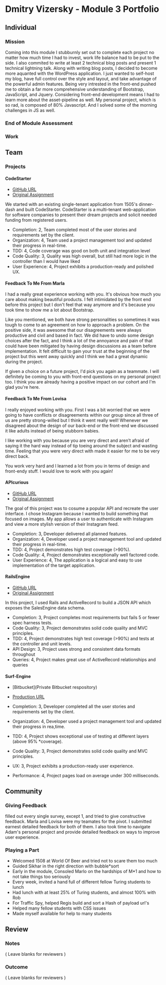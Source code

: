 # Dmitry Vizersky - Module 3 Portfolio

## Individual

### Mission

Coming into this module I stubburnly set out to complete each project no matter how much time I had to invest, work life balance had to be put to the side. I also commited to write at least 2 technical blog posts and present 1 technical lightning talk. Along with writing blog posts, I decided to become more aquanted with the WordPress application. I just wanted to self-host my blog, have full control over the style and layout, and take advantage of the powerful admin features. Being very intrested in the front-end pushed me to obtain a far more comprehensive understanding of Bootstrap, JavaScript, and Jquery. Considering front-end development means I had to learn more about the asset-pipeline as well. My personal project, which is so rad, is composed of 80% Javascript. And I solved some of the morning challenges in JS as well.

### End of Module Assessment

### Work

## Team

### Projects

#### CodeStarter

* [GitHub URL](https://github.com/marlabrizel/the_pivot)
* [Original Assignment](https://github.com/turingschool/lesson_plans/blob/master/ruby_03-professional_rails_applications/the_pivot.markdown#pivots)

We started with an existing single-tenant application from 1505's dinner-dash and built CodeStarter.
CodeStarter is a multi-tenant web-application for software companies to present their
dream projects and solicit needed funding from registered users.


* Completion:      2, Team completed most of the user stories and requirements set by the client.
* Organization:    4, Team used a project management tool and updated their progress in real-time.
* TDD:             4, Code coverage was good on both unit and integration level
* Code Quality:    3, Quality was high overall, but still had more logic in the controller than I would have liked
* User Experience: 4, Project exhibits a production-ready and polished UX.

#### Feedback To Me From Marla
I had a really great experience working with you. It's obvious how much you care about making beautiful products. I felt intimidated by the front end before this project but I don't feel that way anymore and it's because you took time to show me a lot about Bootstrap.

Like you mentioned, we both have strong personalities so sometimes it was tough to come to an agreement on how to approach a problem. On the positive side, it was awesome that our disagreements were always productive and civil and based in fact. We did have to undo some design choices after the fact, and I think a lot of the annoyance and pain of that could have been mitigated by having design discussions as a team before implementation. It felt difficult to gain your trust at the beginning of the project but this went away quickly and I think we had a great dynamic during the project.

If given a choice on a future project, I'd pick you again as a teammate. I will definitely be coming to you with front-end questions on my personal project too. I think you are already having a positive impact on our cohort and I'm glad you're here.

#### Feedback To Me From Lovisa
I really enjoyed working with you. First I was a bit worried that we were going to have conflicts or disagreements within our group since all three of us are pretty strong-willed but I think it went really well! Whenever we disagreed about the design of our back-end or the front-end we discussed it like adults instead of being stubborn babies.

I like working with you because you are very direct and aren’t afraid of saying it the hard way instead of tip toeing around the subject and wasting time. Feeling that you were very direct with made it easier for me to be very direct back.

You work very hard and I learned a lot from you in terms of design and front-endy stuff. I would love to work with you again!

#### APIcurious

* [GitHub URL](https://github.com/Dmitry1007/instabam)
* [Original Assignment](https://github.com/turingschool/lesson_plans/blob/master/ruby_03-professional_rails_applications/apicurious.md#technical-expectations)

The goal of this project was to cosume a popular API and recreate the user interface.
I chose Instagram because I wanted to build something that focused on images. My app allows a user
to authenticate with Instagram and view a more stylish version of their Instagram feed.

* Completion:      3, Developer delivered all planned features.
* Organization:    4, Developer used a project management tool and updated their progress in real-time.
* TDD:             4, Project demonstrates high test coverage (>90%).
* Code Quality:    4, Project demonstrates exceptionally well factored code.
* User Experience: 4, The application is a logical and easy to use implementation of the target application.

#### RailsEngine

* [GitHub URL](https://github.com/Dmitry1007/rails_engine)
* [Original Assignment](https://github.com/turingschool/lesson_plans/blob/master/ruby_03-professional_rails_applications/rales_engine.md)

In this project, I used Rails and ActiveRecord to build a JSON API which exposes the SalesEngine data schema.

* Completion:   3, Project completes most requirements but fails 5 or fewer spec harness tests.
* Code Quality: 3, Project demonstrates solid code quality and MVC principles.
* TDD:          4, Project demonstrates high test coverage (>90%) and tests at the controller and unit levels.
* API Design:   3, Project uses strong and consistent data formats throughout
* Queries:      4, Project makes great use of ActiveRecord relationships and queries

#### Surf-Engine

* [Bitbucket](Private Bitbucket respository)
* [Production URL](http://surf-engine.herokuapp.com)

* Completion:   3, Developer completed all the user stories and requirements set by the client.
* Organization: 4, Developer used a project management tool and updated their progress in rea,time.
* TDD:          4, Project shows exceptional use of testing at different layers (above 95% *coverage).
* Code Quality: 3, Project demonstrates solid code quality and MVC principles.
* UX:           3, Project exhibits a production-ready user experience.
* Performance:  4, Project pages load on average under 300 milliseconds.

## Community

### Giving Feedback

filled out every single survey, except 1, and tried to give constructive feedback.
Marla and Lovisa were my teamates for the pivot. I submitted earnest detailed feedback for both of them. I also took time to navigate Adam's personal project and provide detailed feedback on ways to improve user experience.

### Playing a Part

* Welcomed 1508 at World Of Beer and tried not to scare them too much
* Guided Sikhar in the right direction with bubble*sort
* Early in the module, Consoled Marlo on the hardships of M*1 and how to not take things too seriously
* Every week, invited a hand full of different fellow Turing students to lunch
* Had lunch with at least 25% of Turing students, and almost 100% with Rob
* For Traffic Spy, helped Regis build and sort a Hash of payload url's
* Helped many fellow students with CSS issues
* Made myself available for help to many students

## Review

### Notes

( Leave blanks for reviewers )

### Outcome

( Leave blanks for reviewers )
